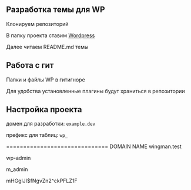 ﻿## Разработка темы для WP

Клонируем репозиторий  

В папку проекта ставим [Wordpress](https://wordpress.org/download/)  

Далее читаем README.md темы  

## Работа с гит

Папки и файлы WP в гитигноре  

Для удобства установленные плагины будут храниться в репозитории  

## Настройка проекта

домен для разработки: `example.dev`  

префикс для таблиц: `wp_`  

==============================
DOMAIN NAME wingman.test

wp-admin

m_admin

mHGglJI$fNgvZn2^ckPFLZ1F